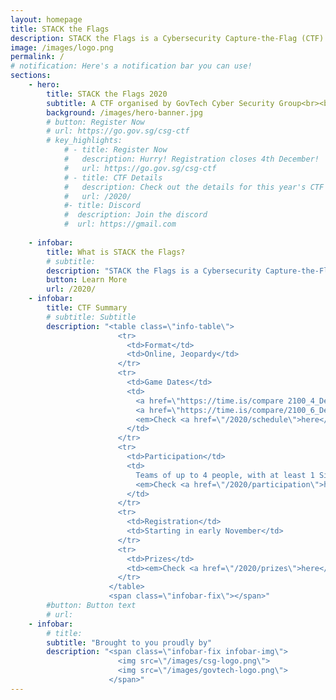 ```yaml
---
layout: homepage
title: STACK the Flags
description: STACK the Flags is a Cybersecurity Capture-the-Flag (CTF) competition organised by GovTech Cyber Security Group (CSG).
image: /images/logo.png
permalink: /
# notification: Here's a notification bar you can use!
sections:
    - hero:
        title: STACK the Flags 2020
        subtitle: A CTF organised by GovTech Cyber Security Group<br><br>Registrations opening in early November!
        background: /images/hero-banner.jpg
        # button: Register Now
        # url: https://go.gov.sg/csg-ctf 
        # key_highlights:
            # - title: Register Now
            #   description: Hurry! Registration closes 4th December!
            #   url: https://go.gov.sg/csg-ctf 
            # - title: CTF Details
            #   description: Check out the details for this year's CTF here
            #   url: /2020/
            #- title: Discord
            #  description: Join the discord 
            #  url: https://gmail.com
    
    - infobar:
        title: What is STACK the Flags?
        # subtitle: 
        description: "STACK the Flags is a Cybersecurity Capture-the-Flag (CTF) competition organised by GovTech Cyber Security Group. "
        button: Learn More
        url: /2020/
    - infobar:
        title: CTF Summary
        # subtitle: Subtitle
        description: "<table class=\"info-table\">
                        <tr>
                          <td>Format</td>
                          <td>Online, Jeopardy</td>
                        </tr>
                        <tr>
                          <td>Game Dates</td>
                          <td>
                            <a href=\"https://time.is/compare 2100_4_Dec_2020_in_SGT\">4th December 2020 9pm UTC+08</a> <em>to</em><br>
                            <a href=\"https://time.is/compare/2100_6_Dec_2020_in_SGT\">6th December 2020 9pm UTC+08</a><br>
                            <em>Check <a href=\"/2020/schedule\">here</a> for more information</em>
                          </td>
                        </tr>
                        <tr>
                          <td>Participation</td>
                          <td>
                            Teams of up to 4 people, with at least 1 Singaporean Citizen or Singapore Permanent Resident. 3 categories to participate in.<br>
                            <em>Check <a href=\"/2020/participation\">here</a> for more information</em>
                          </td>
                        </tr>
                        <tr>
                          <td>Registration</td>
                          <td>Starting in early November</td>
                        </tr>
                        <tr>
                          <td>Prizes</td>
                          <td><em>Check <a href=\"/2020/prizes\">here</a> for more information</em></td>
                        </tr>
                      </table>
                      <span class=\"infobar-fix\"></span>"
        #button: Button text
        # url:
    - infobar:
        # title:
        subtitle: "Brought to you proudly by"
        description: "<span class=\"infobar-fix infobar-img\">
                        <img src=\"/images/csg-logo.png\">
                        <img src=\"/images/govtech-logo.png\">
                      </span>"
---
```


